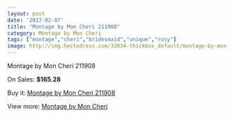 ```yaml
---
layout: post
date: '2017-02-07'
title: "Montage by Mon Cheri 211908"
category: Montage by Mon Cheri
tags: ["montage","cheri","bridesmaid","unique","rosy"]
image: http://img.hectodress.com/33034-thickbox_default/montage-by-mon-cheri-211908.jpg
---
```

Montage by Mon Cheri 211908

On Sales: **$165.28**
<a href="https://www.hectodress.com/montage-by-mon-cheri/15167-montage-by-mon-cheri-211908.html"><amp-img layout="responsive" width="600" height="600" src="//img.hectodress.com/33034-thickbox_default/montage-by-mon-cheri-211908.jpg" alt="Montage by Mon Cheri 211908 0" /></a>

Buy it: [Montage by Mon Cheri 211908](https://www.hectodress.com/montage-by-mon-cheri/15167-montage-by-mon-cheri-211908.html "Montage by Mon Cheri 211908")

View more: [Montage by Mon Cheri](https://www.hectodress.com/272-montage-by-mon-cheri "Montage by Mon Cheri")